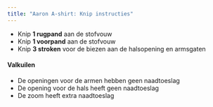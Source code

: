 ```yaml
---
title: "Aaron A-shirt: Knip instructies"
---
```


- Knip **1 rugpand** aan de stofvouw
- Knip **1 voorpand** aan de stofvouw
- Knip **3 stroken** voor de biezen aan de halsopening en armsgaten

<Warning>

#### Valkuilen

- De openingen voor de armen hebben geen naadtoeslag
- De opening voor de hals heeft geen naadtoeslag
- De zoom heeft extra naadtoeslag

</Warning>

